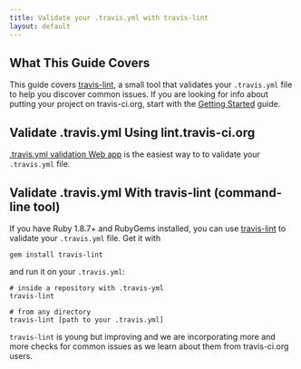 ```yaml
---
title: Validate your .travis.yml with travis-lint
layout: default
---
```


## What This Guide Covers

This guide covers [travis-lint](https://github.com/travis-ci/travis-lint), a small tool that validates your `.travis.yml` file to help you discover common issues.
If you are looking for info about putting your project on travis-ci.org, start with the [Getting Started](/docs/user/getting-started/) guide.


## Validate .travis.yml Using lint.travis-ci.org

[.travis.yml validation Web app](http://lint.travis-ci.org) is the easiest way to to validate your `.travis.yml` file.


## Validate .travis.yml With travis-lint (command-line tool)

If you have Ruby 1.8.7+ and RubyGems installed, you can use [travis-lint](http://github.com/travis-ci/travis-lint) to validate your `.travis.yml` file.
Get it with

    gem install travis-lint

and run it on your `.travis.yml`:

    # inside a repository with .travis-yml
    travis-lint
    
    # from any directory
    travis-lint [path to your .travis.yml]

`travis-lint` is young but improving and we are incorporating more and more checks for common issues as
we learn about them from travis-ci.org users.
